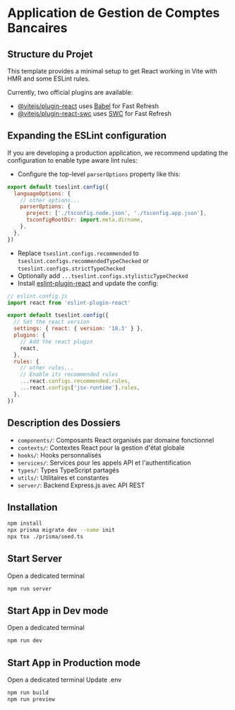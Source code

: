 # Application de Gestion de Comptes Bancaires

## Structure du Projet

This template provides a minimal setup to get React working in Vite with HMR and some ESLint rules.

Currently, two official plugins are available:

- [@vitejs/plugin-react](https://github.com/vitejs/vite-plugin-react/blob/main/packages/plugin-react/README.md) uses [Babel](https://babeljs.io/) for Fast Refresh
- [@vitejs/plugin-react-swc](https://github.com/vitejs/vite-plugin-react-swc) uses [SWC](https://swc.rs/) for Fast Refresh

## Expanding the ESLint configuration

If you are developing a production application, we recommend updating the configuration to enable type aware lint rules:

- Configure the top-level `parserOptions` property like this:

```js
export default tseslint.config({
  languageOptions: {
    // other options...
    parserOptions: {
      project: ['./tsconfig.node.json', './tsconfig.app.json'],
      tsconfigRootDir: import.meta.dirname,
    },
  },
})
```

- Replace `tseslint.configs.recommended` to `tseslint.configs.recommendedTypeChecked` or `tseslint.configs.strictTypeChecked`
- Optionally add `...tseslint.configs.stylisticTypeChecked`
- Install [eslint-plugin-react](https://github.com/jsx-eslint/eslint-plugin-react) and update the config:

```js
// eslint.config.js
import react from 'eslint-plugin-react'

export default tseslint.config({
  // Set the react version
  settings: { react: { version: '18.3' } },
  plugins: {
    // Add the react plugin
    react,
  },
  rules: {
    // other rules...
    // Enable its recommended rules
    ...react.configs.recommended.rules,
    ...react.configs['jsx-runtime'].rules,
  },
})
```

## Description des Dossiers

- `components/`: Composants React organisés par domaine fonctionnel
- `contexts/`: Contextes React pour la gestion d'état globale
- `hooks/`: Hooks personnalisés
- `services/`: Services pour les appels API et l'authentification
- `types/`: Types TypeScript partagés
- `utils/`: Utilitaires et constantes
- `server/`: Backend Express.js avec API REST

## Installation

```bash
npm install
npx prisma migrate dev --name init 
npx tsx ./prisma/seed.ts
```

## Start Server
Open a dedicated terminal

```bash
npm run server
```

## Start App in Dev mode
Open a dedicated terminal

```bash
npm run dev
```

## Start App in Production mode
Open a dedicated terminal
Update .env

```bash
npm run build
npm run preview
```
